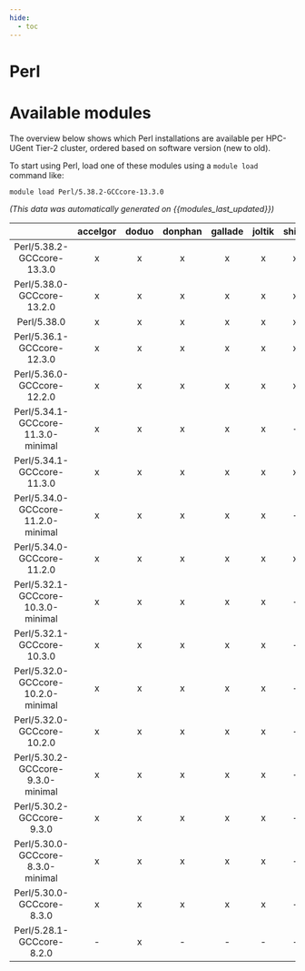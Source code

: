 ```yaml
---
hide:
  - toc
---
```


Perl
====

# Available modules


The overview below shows which Perl installations are available per HPC-UGent Tier-2 cluster, ordered based on software version (new to old).

To start using Perl, load one of these modules using a `module load` command like:

```shell
module load Perl/5.38.2-GCCcore-13.3.0
```

*(This data was automatically generated on {{modules_last_updated}})*  

| |accelgor|doduo|donphan|gallade|joltik|shinx|skitty|
| :---: | :---: | :---: | :---: | :---: | :---: | :---: | :---: |
|Perl/5.38.2-GCCcore-13.3.0|x|x|x|x|x|x|x|
|Perl/5.38.0-GCCcore-13.2.0|x|x|x|x|x|x|x|
|Perl/5.38.0|x|x|x|x|x|x|x|
|Perl/5.36.1-GCCcore-12.3.0|x|x|x|x|x|x|x|
|Perl/5.36.0-GCCcore-12.2.0|x|x|x|x|x|x|-|
|Perl/5.34.1-GCCcore-11.3.0-minimal|x|x|x|x|x|-|-|
|Perl/5.34.1-GCCcore-11.3.0|x|x|x|x|x|x|-|
|Perl/5.34.0-GCCcore-11.2.0-minimal|x|x|x|x|x|-|-|
|Perl/5.34.0-GCCcore-11.2.0|x|x|x|x|x|x|-|
|Perl/5.32.1-GCCcore-10.3.0-minimal|x|x|x|x|x|-|-|
|Perl/5.32.1-GCCcore-10.3.0|x|x|x|x|x|-|-|
|Perl/5.32.0-GCCcore-10.2.0-minimal|x|x|x|x|x|-|-|
|Perl/5.32.0-GCCcore-10.2.0|x|x|x|x|x|-|-|
|Perl/5.30.2-GCCcore-9.3.0-minimal|x|x|x|x|x|-|-|
|Perl/5.30.2-GCCcore-9.3.0|x|x|x|x|x|-|-|
|Perl/5.30.0-GCCcore-8.3.0-minimal|x|x|x|x|x|-|-|
|Perl/5.30.0-GCCcore-8.3.0|x|x|x|x|x|-|-|
|Perl/5.28.1-GCCcore-8.2.0|-|x|-|-|-|-|-|

